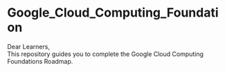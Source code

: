 # Google_Cloud_Computing_Foundation
Dear Learners,  
This repository guides you to complete the Google Cloud Computing Foundations Roadmap.
